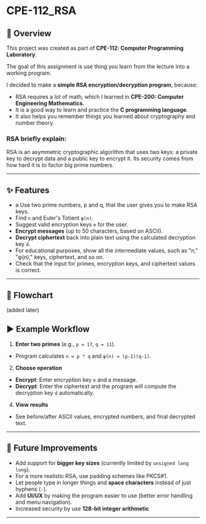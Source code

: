 # CPE-112_RSA

## 📖 Overview
This project was created as part of **CPE-112: Computer Programming Laboratory**.  

The goal of this assignment is use thing you learn from the lecture into a working program.  

I decided to make a **simple RSA encryption/decryption program**, because:
- RSA requires a lot of math, which I learned in **CPE-200: Computer Engineering Mathematics**.
- It is a good way to learn and practice the **C programming language**.
- It also helps you remember things you learned about cryptography and number theory.

### RSA briefly explain:
RSA is an asymmetric cryptographic algorithm that uses two keys: a private key to decrypt data and a public key to encrypt it. Its security comes from how hard it is to factor big prime numbers.

---

## ✨ Features
- a Use two prime numbers, p and q, that the user gives you to make RSA keys.
- Find `n` and Euler's Totient `φ(n)`.
- Suggest valid encryption keys `e` for the user.
- **Encrypt messages** (up to 50 characters, based on ASCII).
- **Decrypt ciphertext** back into plain text using the calculated decryption key `d`.
- For educational purposes, show all the intermediate values, such as "n," "φ(n)," keys, ciphertext, and so on.
- Check that the input for primes, encryption keys, and ciphertext values is correct.

---

## 🧩 Flowchart
(added later)

## ▶️ Example Workflow
1. **Enter two primes** (e.g., `p = 17`, `q = 11`).
- Program calculates `n = p * q` and `φ(n) = (p-1)(q-1)`.
2. **Choose operation**  
- **Encrypt**: Enter encryption key `e` and a message.  
- **Decrypt**: Enter the ciphertext and the program will compute the decryption key `d` automatically.
4. **View results**  
- See before/after ASCII values, encrypted numbers, and final decrypted text.

---

## 🚀 Future Improvements
- Add support for **bigger key sizes** (currently limited by `unsigned long long`).
- For a more realistic RSA, use padding schemes like PKCS#1.
- Let people type in longer things and **space characters** instead of just hyphens (`-`).
- Add **UI/UX** by making the program easier to use (better error handling and menu navigation).
- Increased security by use **128-bit integer arithmetic** 
---